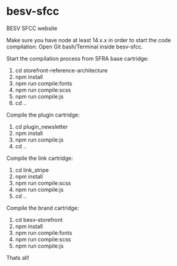 # besv-sfcc
BESV SFCC website

Make sure you have node at least 14.x.x in order to start the code compilation:
Open Git bash/Terminal inside besv-sfcc.

Start the compilation process from SFRA base cartridge:
1) cd storefront-reference-architecture
2) npm install
3) npm run compile:fonts
4) npm run compile:scss
5) npm run compile:js
6) cd ..

Compile the plugin cartridge:
1) cd plugin_newsletter
2) npm install
3) npm run compile:js
4) cd ..

Compile the link cartridge:
1) cd link_stripe
2) npm install
3) npm run compile:scss
4) npm run compile:js
5) cd ..


Compile the brand cartridge:
1) cd besv-storefront
2) npm install
3) npm run compile:fonts
4) npm run compile:scss
5) npm run compile:js

Thats all!



